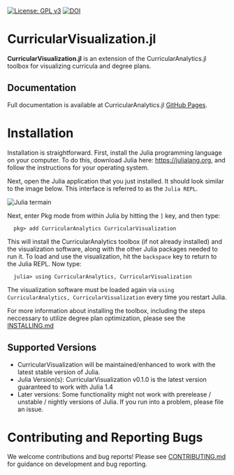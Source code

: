 
[![License: GPL v3](https://img.shields.io/badge/License-GPL%20v3-blue.svg)](https://www.gnu.org/licenses/gpl-3.0)
[![DOI](https://zenodo.org/badge/147096983.svg)](https://zenodo.org/badge/latestdoi/147096983)

# CurricularVisualization.jl
**CurricularVisualization.jl** is an extension of the CurricularAnalytics.jl toolbox for visualizing curricula and degree plans. 

## Documentation
Full documentation is available at CurricularAnalytics.jl [GitHub Pages](https://curricularanalytics.github.io/CurricularAnalytics.jl/latest/).

# Installation

Installation is straightforward.  First, install the Julia programming language on your computer.  To do this, download Julia here: https://julialang.org, and follow the instructions for your operating system.

Next, open the Julia application that you just installed. It should look similar to the image below. This interface is referred to as the `Julia REPL`.

![Julia termain](https://s3.amazonaws.com/curricularanalytics.jl/julia-command-line.png)

Next, enter Pkg mode from within Julia by hitting the `]` key, and then type:
```julia-repl
  pkg> add CurricularAnalytics CurricularVisualization
```
This will install the CurricularAnalytics toolbox (if not already installed) and the visualization software, along with the other Julia packages needed to run it. To load and use the visualization, hit the `backspace` key to return to the Julia REPL. Now type:
```julia-repl
  julia> using CurricularAnalytics, CurricularVisualization
```
The visualization software must be loaded again via `using CurricularAnalytics, CurricularVisualization` every time you restart Julia.

For more information about installing the toolbox, including the steps neccessary to utilize degree plan optimization, please see the [INSTALLING.md](https://curricularanalytics.github.io/CurricularAnalytics.jl/latest/install.html)

## Supported Versions
* CurricularVisualization will be maintained/enhanced to work with the latest stable version of Julia.
* Julia Version(s): CurricularVisualization v0.1.0 is the latest version guaranteed to work with Julia 1.4
* Later versions: Some functionality might not work with prerelease / unstable / nightly versions of Julia. If you run into a problem, please file an issue.

# Contributing and Reporting Bugs
We welcome contributions and bug reports! Please see [CONTRIBUTING.md](https://github.com/CurricularAnalytics/CurricularAnalytics.jl/blob/master/CONTRIBUTING.md)
for guidance on development and bug reporting.
